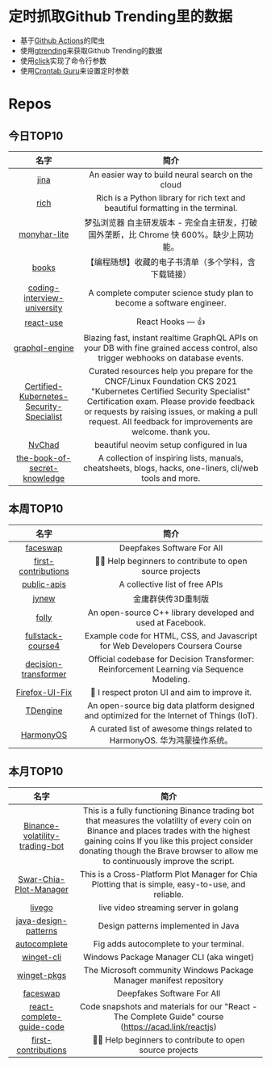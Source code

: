 # 定时抓取Github Trending里的数据
* 基于[Github Actions](https://docs.github.com/en/actions)的爬虫
* 使用[gtrending](https://github.com/hedythedev/gtrending)来获取Github Trending的数据
* 使用[click](https://github.com/pallets/click)实现了命令行参数
* 使用[Crontab Guru](https://crontab.guru/)来设置定时参数

# Repos
## 今日TOP10 
<!-- START OF DAILY_TOP10_REPOS -->
| 名字 | 简介 |
| :----: | :----: |
| [jina](https://github.com/jina-ai/jina) | An easier way to build neural search on the cloud |
| [rich](https://github.com/willmcgugan/rich) | Rich is a Python library for rich text and beautiful formatting in the terminal. |
| [monyhar-lite](https://github.com/monyhar/monyhar-lite) | 梦弘浏览器 自主研发版本 - 完全自主研发，打破国外垄断，比 Chrome 快 600%。缺少上网功能。 |
| [books](https://github.com/programthink/books) | 【编程随想】收藏的电子书清单（多个学科，含下载链接） |
| [coding-interview-university](https://github.com/jwasham/coding-interview-university) | A complete computer science study plan to become a software engineer. |
| [react-use](https://github.com/streamich/react-use) | React Hooks — 👍 |
| [graphql-engine](https://github.com/hasura/graphql-engine) | Blazing fast, instant realtime GraphQL APIs on your DB with fine grained access control, also trigger webhooks on database events. |
| [Certified-Kubernetes-Security-Specialist](https://github.com/walidshaari/Certified-Kubernetes-Security-Specialist) | Curated resources help you prepare for the CNCF/Linux Foundation CKS 2021 "Kubernetes Certified Security Specialist" Certification exam. Please provide feedback or requests by raising issues, or making a pull request. All feedback for improvements are welcome. thank you. |
| [NvChad](https://github.com/siduck76/NvChad) | beautiful neovim setup configured in lua |
| [the-book-of-secret-knowledge](https://github.com/trimstray/the-book-of-secret-knowledge) | A collection of inspiring lists, manuals, cheatsheets, blogs, hacks, one-liners, cli/web tools and more. |
<!-- END OF DAILY_TOP10_REPOS -->

## 本周TOP10
<!-- START OF WEEKLY_TOP10_REPOS -->
| 名字 | 简介 |
| :----: | :----: |
| [faceswap](https://github.com/deepfakes/faceswap) | Deepfakes Software For All |
| [first-contributions](https://github.com/firstcontributions/first-contributions) | 🚀✨ Help beginners to contribute to open source projects |
| [public-apis](https://github.com/public-apis/public-apis) | A collective list of free APIs |
| [jynew](https://github.com/jynew/jynew) | 金庸群侠传3D重制版 |
| [folly](https://github.com/facebook/folly) | An open-source C++ library developed and used at Facebook. |
| [fullstack-course4](https://github.com/jhu-ep-coursera/fullstack-course4) | Example code for HTML, CSS, and Javascript for Web Developers Coursera Course |
| [decision-transformer](https://github.com/kzl/decision-transformer) | Official codebase for Decision Transformer: Reinforcement Learning via Sequence Modeling. |
| [Firefox-UI-Fix](https://github.com/black7375/Firefox-UI-Fix) | 🦊 I respect proton UI and aim to improve it. |
| [TDengine](https://github.com/taosdata/TDengine) | An open-source big data platform designed and optimized for the Internet of Things (IoT). |
| [HarmonyOS](https://github.com/Awesome-HarmonyOS/HarmonyOS) | A curated list of awesome things related to HarmonyOS. 华为鸿蒙操作系统。 |
<!-- END OF WEEKLY_TOP10_REPOS -->

## 本月TOP10
<!-- START OF MONTHLY_TOP10_REPOS -->
| 名字 | 简介 |
| :----: | :----: |
| [Binance-volatility-trading-bot](https://github.com/CyberPunkMetalHead/Binance-volatility-trading-bot) | This is a fully functioning Binance trading bot that measures the volatility of every coin on Binance and places trades with the highest gaining coins If you like this project consider donating though the Brave browser to allow me to continuously improve the script. |
| [Swar-Chia-Plot-Manager](https://github.com/swar/Swar-Chia-Plot-Manager) | This is a Cross-Platform Plot Manager for Chia Plotting that is simple, easy-to-use, and reliable. |
| [livego](https://github.com/gwuhaolin/livego) | live video streaming server in golang |
| [java-design-patterns](https://github.com/iluwatar/java-design-patterns) | Design patterns implemented in Java |
| [autocomplete](https://github.com/withfig/autocomplete) | Fig adds autocomplete to your terminal. |
| [winget-cli](https://github.com/microsoft/winget-cli) | Windows Package Manager CLI (aka winget) |
| [winget-pkgs](https://github.com/microsoft/winget-pkgs) | The Microsoft community Windows Package Manager manifest repository |
| [faceswap](https://github.com/deepfakes/faceswap) | Deepfakes Software For All |
| [react-complete-guide-code](https://github.com/academind/react-complete-guide-code) | Code snapshots and materials for our "React - The Complete Guide" course (https://acad.link/reactjs) |
| [first-contributions](https://github.com/firstcontributions/first-contributions) | 🚀✨ Help beginners to contribute to open source projects |
<!-- END OF MONTHLY_TOP10_REPOS -->
